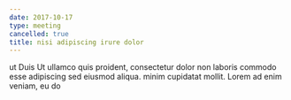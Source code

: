 ```yaml
---
date: 2017-10-17
type: meeting
cancelled: true
title: nisi adipiscing irure dolor
---
```

ut Duis Ut ullamco quis proident, consectetur dolor non laboris commodo esse adipiscing sed eiusmod aliqua. minim cupidatat mollit. Lorem ad enim veniam, eu do